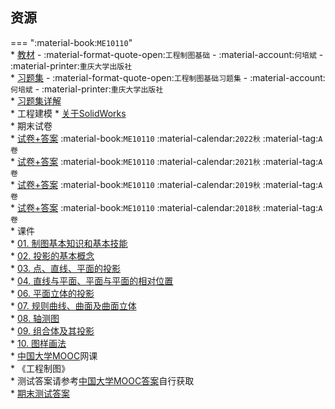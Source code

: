 ## 资源  
=== ":material-book:`ME10110`"  
    * [教材](https://api.mir6.com/api/lanzou?url=https://cqu-openlib.lanzout.com/ic1J923d6u9e&down=true) - :material-format-quote-open:`工程制图基础` - :material-account:`何培斌` - :material-printer:`重庆大学出版社`  
    * [习题集](https://api.mir6.com/api/lanzou?url=https://cqu-openlib.lanzout.com/iaTxy23dgr0h&down=true) - :material-format-quote-open:`工程制图基础习题集` - :material-account:`何培斌` - :material-printer:`重庆大学出版社`  
        * [习题集详解](https://api.mir6.com/api/lanzou?url=https://cqu-openlib.lanzout.com/ie6Dq23dgr6d&down=true)  
    * 工程建模
        * [关于SolidWorks](../skill/软件的下载安装、使用教程/关于SolidWorks.md)  
    * 期末试卷  
        * [试卷+答案](https://api.mir6.com/api/lanzou?url=https://cqu-openlib.lanzout.com/ij8Wi23d7tkf&down=true) :material-book:`ME10110` :material-calendar:`2022秋` :material-tag:`A卷`  
        * [试卷+答案](https://api.mir6.com/api/lanzou?url=https://cqu-openlib.lanzout.com/ig8Kz23d7tgb&down=true) :material-book:`ME10110` :material-calendar:`2021秋` :material-tag:`A卷`  
        * [试卷+答案](https://api.mir6.com/api/lanzou?url=https://cqu-openlib.lanzout.com/ieaI123d7sva&down=true) :material-book:`ME10110` :material-calendar:`2019秋` :material-tag:`A卷`  
        * [试卷+答案](https://api.mir6.com/api/lanzou?url=https://cqu-openlib.lanzout.com/i6Of923d7sqf&down=true) :material-book:`ME10110` :material-calendar:`2018秋` :material-tag:`A卷`  
    * 课件  
        * [01. 制图基本知识和基本技能](https://api.mir6.com/api/lanzou?url=https://cqu-openlib.lanzout.com/iQbYq23d7zbc&down=true)  
        * [02. 投影的基本概念](https://api.mir6.com/api/lanzou?url=https://cqu-openlib.lanzout.com/i43lJ23d7zde&down=true)  
        * [03. 点、直线、平面的投影](https://api.mir6.com/api/lanzou?url=https://cqu-openlib.lanzout.com/i11Sh23d7zja&down=true)  
        * [04. 直线与平面、平面与平面的相对位置](https://api.mir6.com/api/lanzou?url=https://cqu-openlib.lanzout.com/icSNL23d7zmd&down=true)  
        * [06. 平面立体的投影](https://api.mir6.com/api/lanzou?url=https://cqu-openlib.lanzout.com/iGHPX23d805c&down=true)  
        * [07. 规则曲线、曲面及曲面立体](https://api.mir6.com/api/lanzou?url=https://cqu-openlib.lanzout.com/iM1eH23d825e&down=true)  
        * [08. 轴测图](https://api.mir6.com/api/lanzou?url=https://cqu-openlib.lanzout.com/i0jkF23d82hg&down=true)  
        * [09. 组合体及其投影](https://api.mir6.com/api/lanzou?url=https://cqu-openlib.lanzout.com/iM2yv23d82ze&down=true)  
        * [10. 图样画法](https://api.mir6.com/api/lanzou?url=https://cqu-openlib.lanzout.com/i466a23d870j&down=true)  
    * [中国大学MOOC](https://www.icourse163.org/)网课  
        * 《工程制图》  
            * 测试答案请参考[中国大学MOOC答案](../skill/推荐使用的网站等/中国大学MOOC答案.md)自行获取  
            * [期末测试答案](https://api.mir6.com/api/lanzou?url=https://cqu-openlib.lanzout.com/inwdb23d6r3a&down=true)  